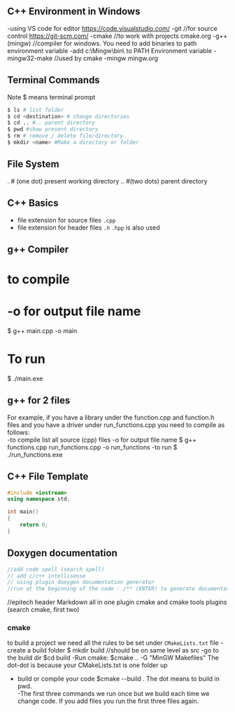 ## C++ Environment in Windows
-using VS code for editor https://code.visualstudio.com/
-git //for source control  https://git-scm.com/
-cmake //to work with projects  cmake.org
-g++ (mingw) //compiler for windows.  You need to add binaries to path environment variable 
-add c:\Mingw\bin\ to PATH Environment variable
-mingw32-make //used by cmake
-mingw
 mingw.org
## Terminal Commands
Note $ means terminal prompt
```bash
$ ls # list folder
$ cd <destination> # change directories
$ cd .. #.. parent directory
$ pwd #show present directory
$ rm # remove / delete file/directory
$ mkdir <name> #Make a directory or folder
```
## File System
. # (one dot) present working directory
.. #(two dots) parent directory

## C++ Basics
- file extension for source files `.cpp`
- file extension for header files `.h` `.hpp` is also used

## g++ Compiler
# to compile
# -o for output file name
$ g++ main.cpp -o main
# To run
$ ./main.exe

## g++ for 2 files
For example, if you have a library under the function.cpp and function.h files and you have a driver under run_functions.cpp you need to compile as follows:  
-to compile list all source (cpp) files
-o for output file name
$ g++ functions.cpp run_functions.cpp -o run_functions
-to run
$ ./run_functions.exe

## C++ File Template
```cpp
#include <iostream>
using namespace std;

int main()
{
    return 0;
}
```
## Doxygen documentation 
```cpp
//add code spell (search spell)
// add c/c++ intellisense
// using plugin doxygen documentation generator
//run at the beginning of the code - /** (ENTER) to generate documentation
```
//epitech header
Markdown all in one plugin
cmake and cmake tools plugins (search cmake, first two)


### cmake
to build a project we need all the rules to be set under `CMakeLists.txt` file
-create a build folder $ mkdir build //should be on same level as src
-go to the build dir $cd build
-Run cmake: $cmake .. -G "MinGW Makefiles" The dot-dot is because your CMakeLists.txt is one folder up
- build or compile your code $cmake --build .  The dot means to build in pwd.  
-The first three commands we run once but we build each time we change code.  If you add files you run the first three files again.